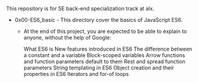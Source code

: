 This repository is for SE back-end specialization track at alx.

* 0x00-ES6_basic - This directory cover the basics of JavaScript ES6.
    * At the end of this project, you are expected to be able to explain to anyone, without the help of Google:

        What ES6 is
        New features introduced in ES6
        The difference between a constant and a variable
        Block-scoped variables
        Arrow functions and function parameters default to them
        Rest and spread function parameters
        String templating in ES6
        Object creation and their properties in ES6
        Iterators and for-of loops